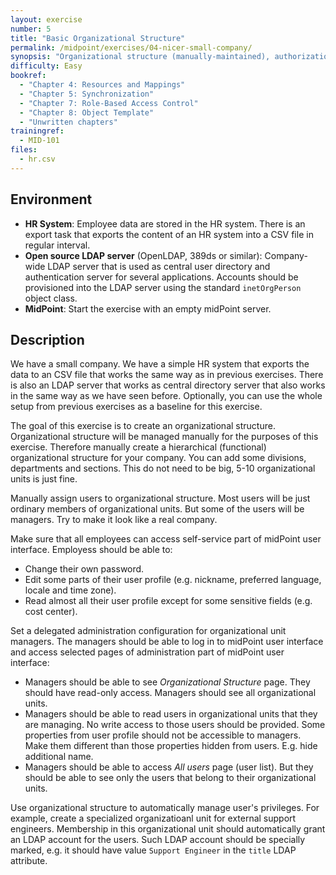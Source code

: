 ```yaml
---
layout: exercise
number: 5
title: "Basic Organizational Structure"
permalink: /midpoint/exercises/04-nicer-small-company/
synopsis: "Organizational structure (manually-maintained), authorizations, self-service, delegated administration."
difficulty: Easy
bookref:
  - "Chapter 4: Resources and Mappings"
  - "Chapter 5: Synchronization"
  - "Chapter 7: Role-Based Access Control"
  - "Chapter 8: Object Template"
  - "Unwritten chapters"
trainingref:
  - MID-101
files:
  - hr.csv
---
```


## Environment

* **HR System**: Employee data are stored in the HR system. There is an export task that exports the content of an HR system into a CSV file in regular interval.
* **Open source LDAP server** (OpenLDAP, 389ds or similar): Company-wide LDAP server that is used as central user directory and authentication server for several applications. Accounts should be provisioned into the LDAP server using the standard `inetOrgPerson` object class.
* **MidPoint**: Start the exercise with an empty midPoint server.


## Description

We have a small company. We have a simple HR system that exports the data to an CSV file that works the same way as in previous exercises. There is also an LDAP server that works as central directory server that also works in the same way as we have seen before. Optionally, you can use the whole setup from previous exercises as a baseline for this exercise.

The goal of this exercise is to create an organizational structure. Organizational structure will be managed manually for the purposes of this exercise. Therefore manually create a hierarchical (functional) organizational structure for your company. You can add some divisions, departments and sections. This do not need to be big, 5-10 organizational units is just fine.

Manually assign users to organizational structure. Most users will be just ordinary members of organizational units. But some of the users will be managers. Try to make it look like a real company.

Make sure that all employees can access self-service part of midPoint user interface. Employess should be able to:
* Change their own password.
* Edit some parts of their user profile (e.g. nickname, preferred language, locale and time zone).
* Read almost all their user profile except for some sensitive fields (e.g. cost center).

Set a delegated administration configuration for organizational unit managers. The managers should be able to log in to midPoint user interface and access selected pages of administration part of midPoint user interface:
* Managers should be able to see *Organizational Structure* page. They should have read-only access. Managers should see all organizational units.
* Managers should be able to read users in organizational units that they are managing. No write access to those users should be provided. Some properties from user profile should not be accessible to managers. Make them different than those properties hidden from users. E.g. hide additional name.
* Managers should be able to access *All users* page (user list). But they should be able to see only the users that belong to their organizational units.

Use organizational structure to automatically manage user's privileges. For example, create a specialized organizatioanl unit for external support engineers. Membership in this organizational unit should automatically grant an LDAP account for the users. Such LDAP account should be specially marked, e.g. it should have value `Support Engineer` in the `title` LDAP attribute.
